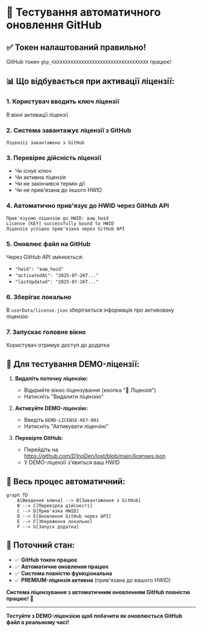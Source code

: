 # 🔧 Тестування автоматичного оновлення GitHub

## ✅ Токен налаштований правильно!

GitHub токен `ghp_XXXXXXXXXXXXXXXXXXXXXXXXXXXXXXXXXXXX` працює!

## 📊 Що відбувається при активації ліцензії:

### 1. **Користувач вводить ключ ліцензії**
В вікні активації ліцензії

### 2. **Система завантажує ліцензії з GitHub**
```
Ліцензії завантажено з GitHub
```

### 3. **Перевіряє дійсність ліцензії**
- Чи існує ключ
- Чи активна ліцензія 
- Чи не закінчився термін дії
- Чи не прив'язана до іншого HWID

### 4. **Автоматично прив'язує до HWID через GitHub API**
```
Прив'язуємо ліцензію до HWID: ваш_hwid
License [KEY] successfully bound to HWID
Ліцензія успішно прив'язана через GitHub API
```

### 5. **Оновлює файл на GitHub**
Через GitHub API змінюється:
- `"hwid": "ваш_hwid"`
- `"activatedAt": "2025-07-26T..."`
- `"lastUpdated": "2025-07-26T..."`

### 6. **Зберігає локально**
В `userData/license.json` зберігається інформація про активовану ліцензію

### 7. **Запускає головне вікно**
Користувач отримує доступ до додатка

## 🧪 Для тестування DEMO-ліцензії:

1. **Видаліть поточну ліцензію:**
   - Відкрийте вікно ліцензування (кнопка "🔐 Ліцензія")
   - Натисніть "Видалити ліцензію"

2. **Активуйте DEMO-ліцензію:**
   - Введіть `DEMO-LICENSE-KEY-001`
   - Натисніть "Активувати ліцензію"

3. **Перевірте GitHub:**
   - Перейдіть на https://github.com/D1noDen/lost/blob/main/licenses.json
   - У DEMO-ліцензії з'явиться ваш HWID

## 🔄 Весь процес автоматичний:

```mermaid
graph TD
    A[Введення ключа] --> B[Завантаження з GitHub]
    B --> C[Перевірка дійсності]
    C --> D[Прив'язка HWID]
    D --> E[Оновлення GitHub через API]
    E --> F[Збереження локально]
    F --> G[Запуск додатка]
```

## 🎯 Поточний стан:

- ✅ **GitHub токен працює**
- ✅ **Автоматичне оновлення працює** 
- ✅ **Система повністю функціональна**
- ✅ **PREMIUM-ліцензія активна** (прив'язана до вашого HWID)

**Система ліцензування з автоматичним оновленням GitHub повністю працює! 🚀**

---

**Тестуйте з DEMO-ліцензією щоб побачити як оновлюється GitHub файл в реальному часі!**
